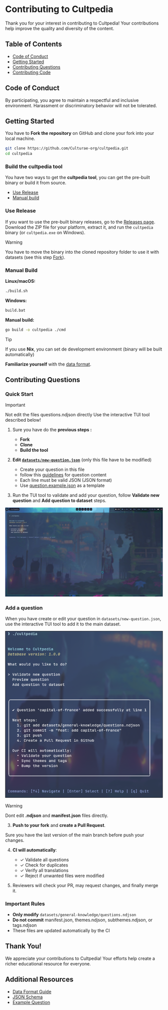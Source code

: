 # Contributing to Cultpedia

Thank you for your interest in contributing to Cultpedia! Your contributions help improve the quality and diversity of the content.

## Table of Contents

- [Code of Conduct](#code-of-conduct)
- [Getting Started](#getting-started)
- [Contributing Questions](#contributing-questions)
- [Contributing Code](#contributing-code)

## Code of Conduct

By participating, you agree to maintain a respectful and inclusive environment. Harassment or discriminatory behavior will not be tolerated.

## Getting Started

You have to **Fork the repository** on GitHub and clone your fork into your local machine.

   ```bash
   git clone https://github.com/Culturae-org/cultpedia.git
   cd cultpedia
   ```

### Build the cultpedia tool

You have two ways to get the **cultpedia tool**, you can get the pre-built binary or build it from source.

- [Use Release](#use-release)
- [Manual build](#manual-build)

### Use Release

If you want to use the pre-built binary releases, go to the [Releases page](https://github.com/Culturae-org/cultpedia/releases). Download the ZIP file for your platform, extract it, and run the `cultpedia` binary (or `cultpedia.exe` on Windows).

> [!WARNING]
> You have to move the binary into the cloned repository folder to use it with datasets (see this step [Fork](#getting-started)).

### Manual Build

   **Linux/macOS:**
   ```bash
   ./build.sh
   ```

   **Windows:**
   ```bash
   build.bat
   ```

   **Manual build:**
   ```bash
   go build -o cultpedia ./cmd
   ```

   > [!TIP]
   > If you use **Nix**, you can set de development environment (binary will be built automatically)

**Familiarize yourself** with the [data format](FORMAT.md).

## Contributing Questions

### Quick Start

> [!IMPORTANT]
> Not edit the files questions.ndjson directly Use the interactive TUI tool described below!

1. Sure you have do the **previous steps :**
      - **Fork**
      - **Clone**
      - **Build the tool**

2. **Edit [`datasets/new-question.json`](../datasets/new-question.json)** (only this file have to be modified)
   - Create your question in this file
   - follow this [guidelines](../docs/FORMAT.md) for question content
   - Each line must be valid JSON (JSON format)
   - Use [question.example.json](../schemas/question.example.json) as a template

3. Run the TUI tool to validate and add your question, follow **Validate new question** and **Add question to dataset** steps.

![Interactive Tool](./cultpedia.gif)

### Add a question

When you have create or edit your question in `datasets/new-question.json`, use the interactive TUI tool to add it to the main dataset.

![add_question](./add_question.png)

> [!WARNING]
> Dont edit **.ndjson** and **manifest.json** files directly.

3. **Push to your fork** and **create a Pull Request**.

Sure you have the last version of the main branch before push your changes.

4. **CI will automatically**:
   - ✓ Validate all questions
   - ✓ Check for duplicates
   - ✓ Verify all translations
   - ✓ Reject if unwanted files were modified

5. Reviewers will check your PR, may request changes, and finally merge it.

### Important Rules

- **Only modify** `datasets/general-knowledge/questions.ndjson`
- **Do not commit** manifest.json, themes.ndjson, subthemes.ndjson, or tags.ndjson
- These files are updated automatically by the CI

## Thank You!

We appreciate your contributions to Cultpedia! Your efforts help create a richer educational resource for everyone.

## Additional Resources

- [Data Format Guide](FORMAT.md)
- [JSON Schema](../schemas/question.schema.json)
- [Example Question](../datasets/new-question.json)